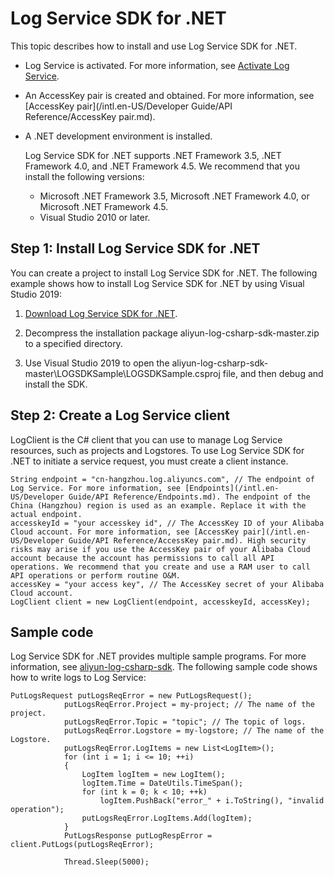 # Log Service SDK for .NET

This topic describes how to install and use Log Service SDK for .NET.

-   Log Service is activated. For more information, see [Activate Log Service](https://www.alibabacloud.com/product/log-service?spm=a2c5t.10695662.1996646101.searchclickresult.536d31bdPTqffd).
-   An AccessKey pair is created and obtained. For more information, see [AccessKey pair](/intl.en-US/Developer Guide/API Reference/AccessKey pair.md).
-   A .NET development environment is installed.

    Log Service SDK for .NET supports .NET Framework 3.5, .NET Framework 4.0, and .NET Framework 4.5. We recommend that you install the following versions:

    -   Microsoft .NET Framework 3.5, Microsoft .NET Framework 4.0, or Microsoft .NET Framework 4.5.
    -   Visual Studio 2010 or later.

## Step 1: Install Log Service SDK for .NET

You can create a project to install Log Service SDK for .NET. The following example shows how to install Log Service SDK for .NET by using Visual Studio 2019:

1.  [Download Log Service SDK for .NET](https://github.com/aliyun/aliyun-log-csharp-sdk).

2.  Decompress the installation package aliyun-log-csharp-sdk-master.zip to a specified directory.

3.  Use Visual Studio 2019 to open the aliyun-log-csharp-sdk-master\\LOGSDKSample\\LOGSDKSample.csproj file, and then debug and install the SDK.


## Step 2: Create a Log Service client

LogClient is the C\# client that you can use to manage Log Service resources, such as projects and Logstores. To use Log Service SDK for .NET to initiate a service request, you must create a client instance.

```
String endpoint = "cn-hangzhou.log.aliyuncs.com", // The endpoint of Log Service. For more information, see [Endpoints](/intl.en-US/Developer Guide/API Reference/Endpoints.md). The endpoint of the China (Hangzhou) region is used as an example. Replace it with the actual endpoint.
accesskeyId = "your accesskey id", // The AccessKey ID of your Alibaba Cloud account. For more information, see [AccessKey pair](/intl.en-US/Developer Guide/API Reference/AccessKey pair.md). High security risks may arise if you use the AccessKey pair of your Alibaba Cloud account because the account has permissions to call all API operations. We recommend that you create and use a RAM user to call API operations or perform routine O&M.
accessKey = "your access key", // The AccessKey secret of your Alibaba Cloud account.
LogClient client = new LogClient(endpoint, accesskeyId, accessKey);
```

## Sample code

Log Service SDK for .NET provides multiple sample programs. For more information, see [aliyun-log-csharp-sdk](https://github.com/aliyun/aliyun-log-csharp-sdk). The following sample code shows how to write logs to Log Service:

```
PutLogsRequest putLogsReqError = new PutLogsRequest();
            putLogsReqError.Project = my-project; // The name of the project.
            putLogsReqError.Topic = "topic"; // The topic of logs.
            putLogsReqError.Logstore = my-logstore; // The name of the Logstore.
            putLogsReqError.LogItems = new List<LogItem>();
            for (int i = 1; i <= 10; ++i)
            {
                LogItem logItem = new LogItem();
                logItem.Time = DateUtils.TimeSpan();
                for (int k = 0; k < 10; ++k)
                    logItem.PushBack("error_" + i.ToString(), "invalid operation");
                putLogsReqError.LogItems.Add(logItem);
            }
            PutLogsResponse putLogRespError = client.PutLogs(putLogsReqError);

            Thread.Sleep(5000);
```

